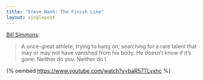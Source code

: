 ```yaml
---
title: "Steve Nash: The Finish Line"
layout: singlepost
---
```


[Bill Simmons](http://grantland.com/features/approaching-the-finish-line/): 

> A once-great athlete, trying to hang on, searching for a rare talent that may or may not have vanished from his body. He doesn’t know if it’s gone. Neither do you. Neither do I.

{% oembed https://www.youtube.com/watch?v=baR57TLvxhc %}